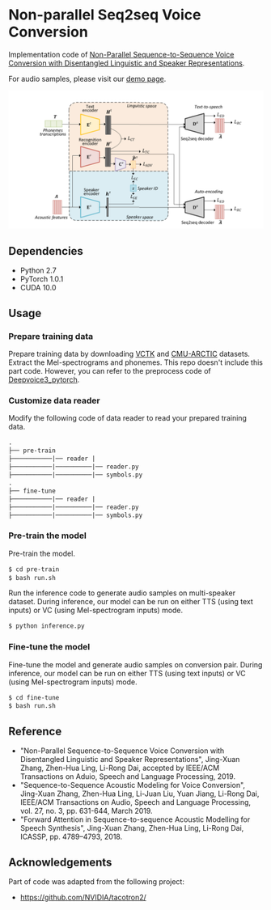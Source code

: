 # Non-parallel Seq2seq Voice Conversion

Implementation code of [Non-Parallel Sequence-to-Sequence Voice Conversion with Disentangled Linguistic and Speaker Representations](https://arxiv.org/abs/1906.10508).

For audio samples, please visit our [demo page](https://jxzhanggg.github.io/nonparaSeq2seqVC/).

![The structure overview of the model](struct.PNG)

## Dependencies

* Python 2.7
* PyTorch 1.0.1
* CUDA 10.0

## Usage

### Prepare training data
Prepare training data by downloading [VCTK](http://homepages.inf.ed.ac.uk/jyamagis/page3/page58/page58.html) and [CMU-ARCTIC](http://www.speech.cs.cmu.edu/cmu_arctic/packed/) datasets.
Extract the Mel-spectrograms and phonemes. This repo
doesn't include this part code. However, you can refer to 
the preprocess code of [Deepvoice3_pytorch](https://github.com/r9y9/deepvoice3_pytorch).
### Customize data reader
Modify the following code of data reader to read your prepared training data.
```
.
├── pre-train
├───────────|── reader |
├───────────|──────────|── reader.py
├───────────|──────────|── symbols.py
.
├── fine-tune
├───────────|── reader |
├───────────|──────────|── reader.py
├───────────|──────────|── symbols.py

```
### Pre-train the model
Pre-train the model. 
```bash
$ cd pre-train
$ bash run.sh
```
Run the inference code to generate audio samples on multi-speaker dataset. During inference, our model can be run on either TTS (using text inputs) or VC (using Mel-spectrogram
inputs) mode.
```bash
$ python inference.py
```
### Fine-tune the model
Fine-tune the model and generate audio samples on conversion pair. During inference, our model can be run on either TTS (using text inputs) or VC (using Mel-spectrogram
inputs) mode.
```bash
$ cd fine-tune
$ bash run.sh
```

## Reference
* "Non-Parallel Sequence-to-Sequence Voice Conversion with Disentangled Linguistic and Speaker Representations", Jing-Xuan Zhang, Zhen-Hua Ling, Li-Rong Dai, accepted by IEEE/ACM Transactions on Aduio, Speech and Language Processing, 2019.
* "Sequence-to-Sequence Acoustic Modeling for Voice Conversion", Jing-Xuan Zhang, Zhen-Hua Ling, Li-Juan Liu, Yuan Jiang, Li-Rong Dai, IEEE/ACM Transactions on Audio, Speech and Language Processing, vol. 27, no. 3, pp. 631-644, March 2019.
* "Forward Attention in Sequence-to-sequence Acoustic Modelling for Speech Synthesis", Jing-Xuan Zhang, Zhen-Hua Ling, Li-Rong Dai, ICASSP, pp. 4789–4793, 2018.

## Acknowledgements
Part of code was adapted from the following project:
* https://github.com/NVIDIA/tacotron2/